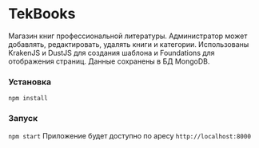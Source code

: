 TekBooks
===========

Магазин книг профессиональной литературы. Администратор может добавлять, редактировать, удалять книги и категории.
Использованы KrakenJS и DustJS для создания шаблона и Foundations для отображения страниц. Данные сохранены в БД MongoDB.

### Установка
`npm install`

### Запуск
`npm start`
Приложение будет доступно по аресу `http://localhost:8000`
